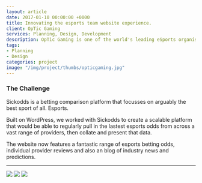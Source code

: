 ```yaml
---
layout: article
date: 2017-01-10 00:00:00 +0000
title: Innovating the esports team website experience.
client: OpTic Gaming
services: Planning, Design, Development
description: OpTic Gaming is one of the world's leading eSports organisations. Their site had so much potential so I built an un-commissioned prototype to improve on the aesthetics and user experience. After reaching out to the CEO of OpTic Gaming, we decided to pursue the prototype and give some much needed love to the organisation's website.
tags:
- Planning
- Design
categories: project
image: "/img/project/thumbs/opticgaming.jpg"
---
```


### The Challenge

Sickodds is a betting comparison platform that focusses on arguably the best sport of all. Esports.

Built on WordPress, we worked with Sickodds to create a scalable platform that would be able to regularly pull in the lastest esports odds from across a vast range of providers, then collate and present that data.

The website now features a fantastic range of esports betting odds, individual provider reviews and also an blog of industry news and predictions.

---

<img src="//placehold.it/960x600" />

<img src="//placehold.it/960x600" />

<img src="//placehold.it/960x600" />
